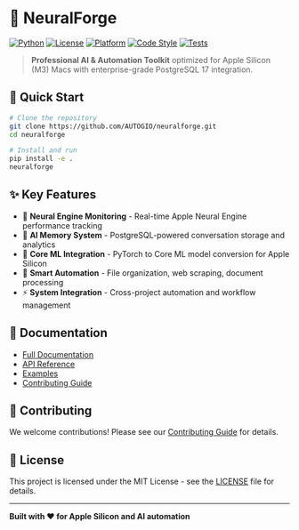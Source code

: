 # 🧠 NeuralForge

[![Python](https://img.shields.io/badge/python-3.9+-blue.svg)](https://www.python.org/downloads/)
[![License](https://img.shields.io/badge/license-MIT-green.svg)](LICENSE)
[![Platform](https://img.shields.io/badge/platform-macOS%20Apple%20Silicon-lightgrey.svg)](https://support.apple.com/en-us/HT211814)
[![Code Style](https://img.shields.io/badge/code%20style-black-000000.svg)](https://github.com/psf/black)
[![Tests](https://img.shields.io/badge/tests-pytest-blue.svg)](https://pytest.org/)

> **Professional AI & Automation Toolkit** optimized for Apple Silicon (M3) Macs with enterprise-grade PostgreSQL 17 integration.

## 🚀 Quick Start

```bash
# Clone the repository
git clone https://github.com/AUTOGIO/neuralforge.git
cd neuralforge

# Install and run
pip install -e .
neuralforge
```

## ✨ Key Features

- 🧠 **Neural Engine Monitoring** - Real-time Apple Neural Engine performance tracking
- 💾 **AI Memory System** - PostgreSQL-powered conversation storage and analytics
- 🔧 **Core ML Integration** - PyTorch to Core ML model conversion for Apple Silicon
- 📁 **Smart Automation** - File organization, web scraping, document processing
- ⚡ **System Integration** - Cross-project automation and workflow management

## 📖 Documentation

- [Full Documentation](https://github.com/AUTOGIO/neuralforge/wiki)
- [API Reference](docs/api/)
- [Examples](docs/examples/)
- [Contributing Guide](CONTRIBUTING.md)

## 🤝 Contributing

We welcome contributions! Please see our [Contributing Guide](CONTRIBUTING.md) for details.

## 📄 License

This project is licensed under the MIT License - see the [LICENSE](LICENSE) file for details.

---

**Built with ❤️ for Apple Silicon and AI automation**
